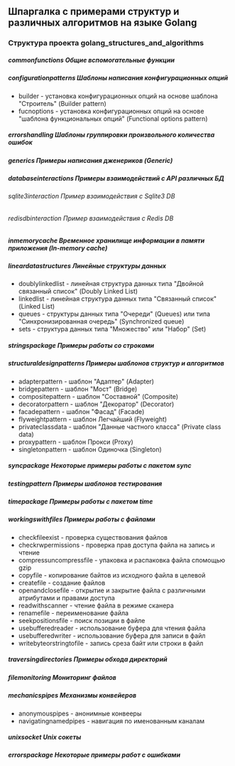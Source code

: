 ## Шпаргалка с примерами структур и различных алгоритмов на языке Golang

### Структура проекта golang_structures_and_algorithms

##### commonfunctions Общие вспомогательные функции

##### configurationpatterns Шаблоны написания конфигурационных опций

- builder - установка конфигурационных опций на основе шаблона "Строитель" (Builder pattern)
- fucnoptions - установка конфигурационных опций на основе "шаблона функциональных опций" (Functional options pattern)

##### errorshandling Шаблоны группировки произвольного количества ошибок

##### generics Примеры написания дженериков (Generic)

##### databaseinteractions Примеры взаимодействий с API различных БД

###### sqlite3interaction Пример взаимодействия с Sqlite3 DB

###### redisdbinteraction Пример взаимодействия с Redis DB

##### inmemorycache Временное хранилище информации в памяти приложения (In-memory cache)

##### lineardatastructures Линейные структуры данных

- doublylinkedlist - линейная структура данных типа "Двойной связанный список" (Doubly Linked List)
- linkedlist - линейная структура данных типа "Связанный список" (Linked List)
- queues - структуры данных типа "Очереди" (Queues) или типа "Синхронизированная очередь" (Synchronized queue)
- sets - структура данных типа "Множество" или "Набор" (Set)

##### stringspackage Примеры работы со строками

##### structuraldesignpatterns Примеры шаблонов структур и алгоритмов

- adapterpattern - шаблон "Адаптер" (Adapter)
- bridgepattern - шаблон "Мост" (Bridge)
- compositepattern - шаблон "Составной" (Composite)
- decoratorpattern - шаблон "Декоратор" (Decorator)
- facadepattern - шаблон "Фасад" (Facade)
- flyweightpattern - шаблон Легчайший (Flyweight)
- privateclassdata - шаблон "Данные частного класса" (Private class data)
- proxypattern - шаблон Прокси (Proxy)
- singletonpattern - шаблон Одиночка (Singleton)

##### syncpackage Некоторые примеры работы с пакетом sync

##### testingpattern Примеры шаблонов тестирования

##### timepackage Примеры работы с пакетом time

##### workingswithfiles Примеры работы с файлами

- checkfileexist - проверка существования файлов
- checkrwpermissions - проверка прав доступа файла на запись и чтение
- compressuncompressfile - упаковка и распаковка файла спомощью gzip
- copyfile - копирование байтов из исходного файла в целевой
- createfile - создание файлов
- openandclosefile - открытие и закрытие файла с различными атрибутами и правами доступа
- readwithscanner - чтение файла в режиме сканера
- renamefile - переименование файла
- seekpositionsfile - поиск позиции в файле
- usebufferedreader - использование буфера для чтения файла
- usebufferedwriter - использование буфера для записи в файл
- writebyteorstringtofile - запись среза байт или строки в файл

##### traversingdirectories Примеры обхода директорий

##### filemonitoring Мониторинг файлов

##### mechanicspipes Механизмы конвейеров

- anonymouspipes - анонимные конвееры
- navigatingnamedpipes - навигация по именованным каналам

##### unixsocket Unix сокеты

##### errorspackage Некоторые примеры работ с ошибками
